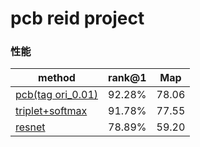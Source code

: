
# pcb reid project 


### 性能

| method                                                    | rank@1 |  Map  |
| --------------------------------------------------------- | -----: | :---: |
| [pcb(tag ori_0.01)](./project_result/tag_0.0.1.ipynb)     | 92.28% | 78.06 |
| [triplet+softmax](./project_result/triplet+softmax.ipynb) | 91.78% | 77.55 |
| [resnet](./project_result/resnet.ipynb) | 78.89% | 59.20 |

